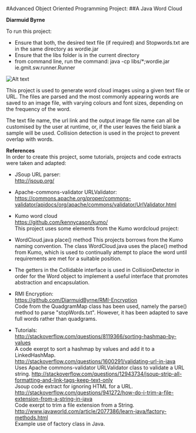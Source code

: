 #Advanced Object Oriented Programming Project:
##A Java Word Cloud

**Diarmuid Byrne**

To run this project:
- Ensure that both, the desired text file (if required)
and Stopwords.txt are in the same directory as wordie.jar
- Ensure that the libs folder is in the current directory
- from command line, run the command:
java -cp libs/*;wordie.jar ie.gmit.sw.runner.Runner


![Alt text](http://i.imgur.com/V9SfUWj.png "Wordcloud from URL (www.gmit.ie)")

This project is used to generate word cloud images using a given text file or URL.
The files are parsed and the most commonly appearing words are saved to an image file, with
varying colours and font sizes, depending on the frequency of the word.

The text file name, the url link and the output image file
name can all be customised by the user at runtime, or, if the user leaves the field blank
a sample will be used. Collision detection is used in the project to prevent overlap with words.

**References**<br>
In order to create this project, some tutorials, projects and code extracts were taken and adapted:

- JSoup URL parser:<br>
http://jsoup.org/<br>
- Apache-commons-validator URLValidator:<br>
https://commons.apache.org/proper/commons-validator/apidocs/org/apache/commons/validator/UrlValidator.html

- Kumo word cloud<br>
https://github.com/kennycason/kumo/<br>
This project uses some elements from the Kumo wordcloud project:
 - WordCloud.java place() method
This projects borrows from the Kumo naming convention.
The class WordCloud.java uses the place() method from Kumo, which is used to
continually attempt to place the word until requirements are met for a suitable position.
 - The getters in the Collidable interface is used in CollisionDetector in order for the Word object to
 implement a useful interface that promotes abstraction and encapsulation.

- RMI Encryption:<br>
https://github.com/DiarmuidByrne/RMI-Encryption<br>
Code from the QuadgramMap class has been used, namely the parse() method to parse "stopWords.txt". However, it has been adapted to save full words rather than quadgrams.

- Tutorials:<br>
http://stackoverflow.com/questions/8119366/sorting-hashmap-by-values<br>
A code exerpt to sort a hashmap by values and add it to a LinkedHashMap.
http://stackoverflow.com/questions/1600291/validating-url-in-java<br>
Uses Apache commons-validator URLValidator class to validate a URL string.
http://stackoverflow.com/questions/12943734/jsoup-strip-all-formatting-and-link-tags-keep-text-only<br>
Jsoup code extract for ignoring HTML for a URL.<br>
http://stackoverflow.com/questions/941272/how-do-i-trim-a-file-extension-from-a-string-in-java<br>
Code exerpt to trim a file extension from a String.<br>
http://www.javaworld.com/article/2077386/learn-java/factory-methods.html<br>
Example use of factory class in Java.
